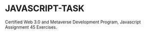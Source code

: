 # JAVASCRIPT-TASK
Certified Web 3.0 and Metaverse Development Program, Javascript Assignment 45 Exercises.
